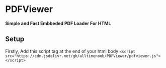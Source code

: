 # PDFViewer

#### Simple and Fast Embbeded PDF Loader For HTML 

## Setup

Firstly, Add this script tag at the end of your html body
`<script src="https://cdn.jsdelivr.net/gh/alltimenoob/PDFViewer/pdfviewer.js"></script>`
